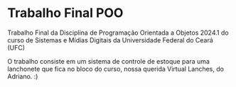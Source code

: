 # Trabalho Final POO
 Trabalho Final da Disciplina de Programação Orientada a Objetos 2024.1 do curso de Sistemas e Mídias Digitais da Universidade Federal do Ceará (UFC)

 O trabalho consiste em um sistema de controle de estoque para uma lanchonete que fica no bloco do curso, nossa querida Virtual Lanches, do Adriano. :)
